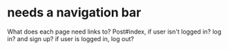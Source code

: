 # needs a navigation bar
What does each page need links to?
Post#index, if user isn't logged in? log in? and sign up?
if user is logged in, log out?
